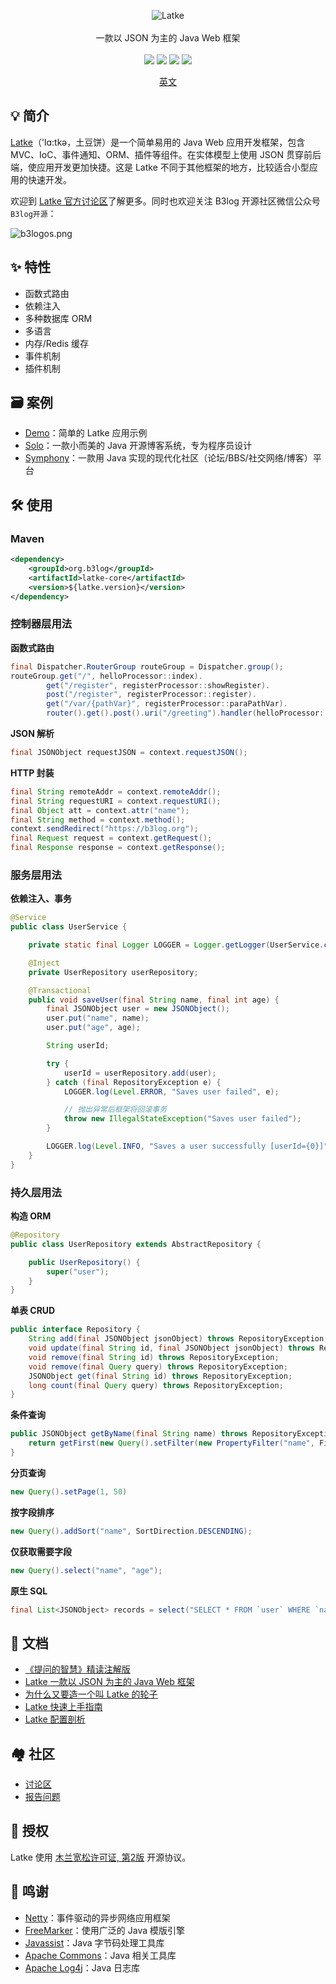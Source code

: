 <p align = "center">
<img alt="Latke" src="https://b3log.org/images/brand/latke-128.png">
<br><br>
一款以 JSON 为主的 Java Web 框架
<br><br>
<a title="Build Status" target="_blank" href="https://travis-ci.org/88250/latke"><img src="https://img.shields.io/travis/88250/latke.svg?style=flat-square"></a>
<a title="MulanPSL2" target="_blank" href="https://license.coscl.org.cn/MulanPSL2"><img src="http://img.shields.io/badge/license-MulanPSL2-orange.svg?style=flat-square"></a>
<a title="Maven Central" target="_blank" href="https://repo1.maven.org/maven2/org/b3log/latke-parent"><img src="https://img.shields.io/maven-central/v/org.b3log/latke-parent?style=flat-square&color=blueviolet"></a>
<a title="Hits" target="_blank" href="https://github.com/88250/hits"><img src="https://hits.b3log.org/88250/latke.svg"></a>
</p>

<p align="center">
<a href="https://github.com/88250/latke">英文</a>
</p>

## 💡 简介

[Latke](https://github.com/88250/latke)（'lɑ:tkə，土豆饼）是一个简单易用的 Java Web 应用开发框架，包含 MVC、IoC、事件通知、ORM、插件等组件。在实体模型上使用 JSON 贯穿前后端，使应用开发更加快捷。这是 Latke 不同于其他框架的地方，比较适合小型应用的快速开发。

欢迎到 [Latke 官方讨论区](https://hacpai.com/tag/latke)了解更多。同时也欢迎关注 B3log 开源社区微信公众号 `B3log开源`：

![b3logos.png](https://img.hacpai.com/file/2019/10/image-d3c00d78.png)

## ✨ 特性

* 函数式路由
* 依赖注入
* 多种数据库 ORM
* 多语言
* 内存/Redis 缓存
* 事件机制
* 插件机制

## 🗃 案例

* [Demo](https://github.com/88250/latke-demo)：简单的 Latke 应用示例
* [Solo](https://github.com/88250/solo)：一款小而美的 Java 开源博客系统，专为程序员设计
* [Symphony](https://github.com/88250/symphony)：一款用 Java 实现的现代化社区（论坛/BBS/社交网络/博客）平台

## 🛠️ 使用

### Maven

```xml
<dependency>
    <groupId>org.b3log</groupId>
    <artifactId>latke-core</artifactId>
    <version>${latke.version}</version>
</dependency>
```

### 控制器层用法

**函数式路由**

```java
final Dispatcher.RouterGroup routeGroup = Dispatcher.group();
routeGroup.get("/", helloProcessor::index).
        get("/register", registerProcessor::showRegister).
        post("/register", registerProcessor::register).
        get("/var/{pathVar}", registerProcessor::paraPathVar).
        router().get().post().uri("/greeting").handler(helloProcessor::greeting);
```

**JSON 解析**

```java
final JSONObject requestJSON = context.requestJSON();
```

**HTTP 封装**

```java
final String remoteAddr = context.remoteAddr();
final String requestURI = context.requestURI();
final Object att = context.attr("name");
final String method = context.method();
context.sendRedirect("https://b3log.org");
final Request request = context.getRequest();
final Response response = context.getResponse();
```

### 服务层用法

**依赖注入、事务**

```java
@Service
public class UserService {

    private static final Logger LOGGER = Logger.getLogger(UserService.class);

    @Inject
    private UserRepository userRepository;

    @Transactional
    public void saveUser(final String name, final int age) {
        final JSONObject user = new JSONObject();
        user.put("name", name);
        user.put("age", age);

        String userId;

        try {
            userId = userRepository.add(user);
        } catch (final RepositoryException e) {
            LOGGER.log(Level.ERROR, "Saves user failed", e);

            // 抛出异常后框架将回滚事务
            throw new IllegalStateException("Saves user failed");
        }

        LOGGER.log(Level.INFO, "Saves a user successfully [userId={0}]", userId);
    }
}
```

### 持久层用法

**构造 ORM**

```java
@Repository
public class UserRepository extends AbstractRepository {

    public UserRepository() {
        super("user");
    }
}
```

**单表 CRUD**

```java
public interface Repository {
    String add(final JSONObject jsonObject) throws RepositoryException;
    void update(final String id, final JSONObject jsonObject) throws RepositoryException;
    void remove(final String id) throws RepositoryException;
    void remove(final Query query) throws RepositoryException;
    JSONObject get(final String id) throws RepositoryException;
    long count(final Query query) throws RepositoryException;
}
```

**条件查询**

```java
public JSONObject getByName(final String name) throws RepositoryException {
    return getFirst(new Query().setFilter(new PropertyFilter("name", FilterOperator.EQUAL, name)));
}
```

**分页查询**

```java
new Query().setPage(1, 50)
```

**按字段排序**

```java
new Query().addSort("name", SortDirection.DESCENDING);
```

**仅获取需要字段**

```java
new Query().select("name", "age");
```

**原生 SQL**

```java
final List<JSONObject> records = select("SELECT * FROM `user` WHERE `name` = ?", name);
```

## 📜 文档

* [《提问的智慧》精读注解版](https://hacpai.com/article/1536377163156)
* [Latke 一款以 JSON 为主的 Java Web 框架](https://hacpai.com/article/1574210028252)
* [为什么又要造一个叫 Latke 的轮子](https://hacpai.com/article/1403847528022)
* [Latke 快速上手指南](https://hacpai.com/article/1466870492857)
* [Latke 配置剖析](https://hacpai.com/article/1474087427032)

## 🏘️ 社区

* [讨论区](https://hacpai.com/tag/latke)
* [报告问题](https://github.com/88250/latke/issues/new/choose)

## 📄 授权

Latke 使用 [木兰宽松许可证, 第2版](http://license.coscl.org.cn/MulanPSL2) 开源协议。

## 🙏 鸣谢

* [Netty](https://github.com/netty/netty)：事件驱动的异步网络应用框架
* [FreeMarker](https://github.com/apache/freemarker)：使用广泛的 Java 模版引擎
* [Javassist](https://github.com/jboss-javassist/javassist)：Java 字节码处理工具库
* [Apache Commons](http://commons.apache.org)：Java 相关工具库
* [Apache Log4j](https://logging.apache.org/log4j/2.x)：Java 日志库
